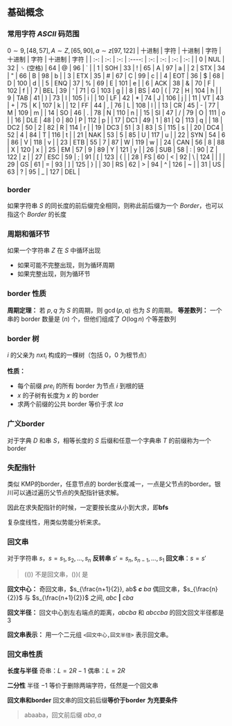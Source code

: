 ## 基础概念
### 常用字符 $ASCII$ 码范围
$0 \sim 9, [48,57], A \sim Z, [65,90], a \sim z [97,122]$ 
| 十进制 |  字符 | 十进制 |   字符   | 十进制 |  字符 | 十进制 |  字符 |
| :-: | :-: | :-: | :----: | :-: | :-: | :-: | :-: |
|  0  | NUL |  32 | ␠ (空格) |  64 |  @  |  96 |  `  |
|  1  | SOH |  33 |    !   |  65 |  A  |  97 |  a  |
|  2  | STX |  34 |    "   |  66 |  B  |  98 |  b  |
|  3  | ETX |  35 |    #   |  67 |  C  |  99 |  c  |
|  4  | EOT |  36 |    $   |  68 |  D  | 100 |  d  |
|  5  | ENQ |  37 |    %   |  69 |  E  | 101 |  e  |
|  6  | ACK |  38 |    &   |  70 |  F  | 102 |  f  |
|  7  | BEL |  39 |    '   |  71 |  G  | 103 |  g  |
|  8  |  BS |  40 |    (   |  72 |  H  | 104 |  h  |
|  9  | TAB |  41 |    )   |  73 |  I  | 105 |  i  |
|  10 |  LF |  42 |    *   |  74 |  J  | 106 |  j  |
|  11 |  VT |  43 |    +   |  75 |  K  | 107 |  k  |
|  12 |  FF |  44 |    ,   |  76 |  L  | 108 |  l  |
|  13 |  CR |  45 |    -   |  77 |  M  | 109 |  m  |
|  14 |  SO |  46 |    .   |  78 |  N  | 110 |  n  |
|  15 |  SI |  47 |    /   |  79 |  O  | 111 |  o  |
|  16 | DLE |  48 |    0   |  80 |  P  | 112 |  p  |
|  17 | DC1 |  49 |    1   |  81 |  Q  | 113 |  q  |
|  18 | DC2 |  50 |    2   |  82 |  R  | 114 |  r  |
|  19 | DC3 |  51 |    3   |  83 |  S  | 115 |  s  |
|  20 | DC4 |  52 |    4   |  84 |  T  | 116 |  t  |
|  21 | NAK |  53 |    5   |  85 |  U  | 117 |  u  |
|  22 | SYN |  54 |    6   |  86 |  V  | 118 |  v  |
|  23 | ETB |  55 |    7   |  87 |  W  | 119 |  w  |
|  24 | CAN |  56 |    8   |  88 |  X  | 120 |  x  |
|  25 |  EM |  57 |    9   |  89 |  Y  | 121 |  y  |
|  26 | SUB |  58 |    :   |  90 |  Z  | 122 |  z  |
|  27 | ESC |  59 |    ;   |  91 |  [  | 123 |  {  |
|  28 |  FS |  60 |    <   |  92 |  \  | 124 |  \|  |
|  29 |  GS |  61 |    =   |  93 |  ]  | 125 |  }  |
|  30 |  RS |  62 |    >   |  94 |  ^  | 126 |  ~  |
|  31 |  US |  63 |    ?   |  95 |  _  | 127 | DEL |

### border
如果字符串 $S$ 的同长度的前后缀完全相同，则称此前后缀为一个 $Border$，也可以指这个 $Border$ 的长度

### 周期和循环节
如果一个字符串 $Z$ 在 $S$ 中循环出现
- 如果可能不完整出现，则为循环周期
- 如果完整出现，则为循环节

### border 性质
**周期定理：** 若 $p,q$ 为 $S$ 的周期，则 $\gcd(p,q)$ 也为 $S$ 的周期。
**等差数列：** 一个串的 border 数量是 $(n)$ 个，但他们组成了 $O( \log n)$ 个等差数列

### border 树
$i$ 的父亲为 $nxt_i$ 构成的一棵树（包括 $0$，$0$ 为根节点）

**性质：**
- 每个前缀 $pre_i$ 的所有 border 为节点 $i$ 到根的链
- $x$ 的子树有长度为 $x$ 的 border
- 求两个前缀的公共 border 等价于求 $lca$

### 广义border
对于字典 $D$ 和串 $S$，相等长度的 $S$ 后缀和任意一个字典串 $T$ 的前缀称为一个border

### 失配指针
类似 KMP的border，任意节点的 border长度减一，一点是父节点的border。银川可以通过遍历父节点的失配指针链求解。

因此在求失配指针的时候，一定要按长度从小到大求，即**bfs**

复杂度线性，用类似势能分析来求。

### 回文串
对于字符串 $s$，$s = s_1,s_2,\ldots,s_n$
**反转串** $s' = s_n,s_{n-1},\ldots,s_1$
**回文串**：$s = s'$

> $(())$ 不是回文串，$())($ 是

**回文中心：**
奇回文串，$s_{\frac{n+1}{2}}, ab$ **$c$** $ba$
偶回文串，$s_{\frac{n}{2}}$ 与 $s_{\frac{n+1}{2}}$ 之间, $abc$ **$|$** $cba$

**回文半径：**
回文中心到左右端点的距离，$abcba$ 和 $abccba$ 的回文回文半径都是 $3$

**回文串表示：**
用一个二元组 `<回文中心,回文半径>` 表示回文串。

### 回文串性质
**长度与半径**
奇串：$L = 2R-1$
偶串：$L = 2R$

**二分性**
半径 $-1$ 等价于删除两端字符，任然是一个回文串

**回文串和border**
回文串的回文前后缀**等价于border**
**为充要条件**
> abaaba，回文前后缀 $aba,a$